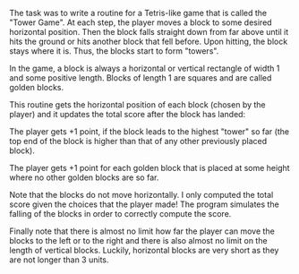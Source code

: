The task was to write a routine for a Tetris-like game that is called the "Tower Game". At each step, the player moves a block to some desired horizontal position. Then the block falls straight down from far above until it hits the ground or hits another block that fell before. Upon hitting, the block stays where it is. Thus, the blocks start to form "towers".

In the game, a block is always a horizontal or vertical rectangle of width 1 and some positive length. Blocks of length 1 are squares and are called golden blocks.

This routine gets the horizontal position of each block (chosen by the player) and it updates the total score after the block has landed: 

The player gets +1 point, if the block leads to the highest "tower" so far (the top end of the block is higher than that of any other previously placed block).

The player gets +1 point for each golden block that is placed at some height where no other golden blocks are so far.

Note that the blocks do not move horizontally. I only computed the total score given the choices that the player made! The program simulates the falling of the blocks in order to correctly compute the score. 

Finally note that there is almost no limit how far the player can move the blocks to the left or to the right and there is also almost no limit on the length of vertical blocks. Luckily, horizontal blocks are very short as they are not longer than 3 units.
